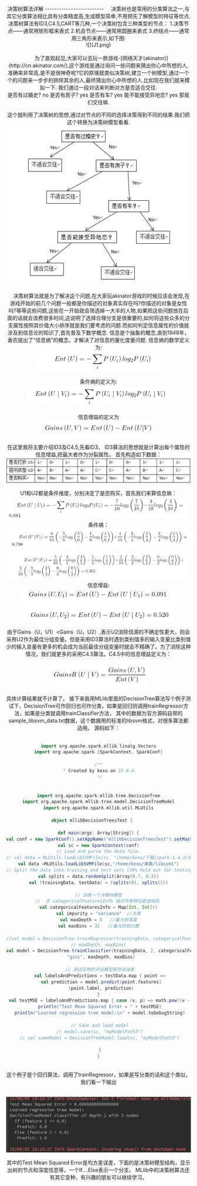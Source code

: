 <center>决策树算法详解
-------------------------
&nbsp;&nbsp;&nbsp;&nbsp;决策树也是常用的分类算法之一,与其它分类算法相比具有分类精度高,生成模型简单,不用预先了解模型的特征等优点.决策树算法有ID3,C4.5,CART等几种,一个决策树包含三种类型的节点： 1.决策节点——通常用矩形框来表式 2.机会节点——通常用圆圈来表式 3.终结点——通常用三角形来表示,如下图:
<br><center>![](J1.png)</center>
<br>&nbsp;&nbsp;&nbsp;&nbsp;为了直观起见,大家可以去玩一款游戏-[网络天才(akinator)](http://cn.akinator.com/),这个游戏是通过询问一些问题来猜出你心中所想的人,准确率非常高,是不是很神奇呢?它的原理就类似决策树,建立一个树模型,通过一个个的问题来一步步的排除其余的人,最终猜出你心中所想的人.比如现在我们就来模拟一下.
我们通过一段对话来判断对方是否适合交往.

<center>是否有过婚史?&nbsp;no
是否有房子?&nbsp;yes
是否有车?&nbsp;yes
能不能接受异地恋?&nbsp;yes
那我们交往嘛.</center>

这个就利用了决策树的思想,通过对节点的不同的选择决策得到不同的结果.我们把这个转换为决策树模型看看.
<br>![](J3.png)

&nbsp;&nbsp;&nbsp;&nbsp;决策树算法就是为了解决这个问题,在大家玩akinator游戏的时候应该会发现,在游戏开始的前几个问题一般都是你描述的对象真实存在吗?你描述的对象是女性吗?等等这些问题,这些在一开始就会筛选掉一大半的人物,如果把这些问题放在后面的话就会浪费很多时间,这说明了选择合理分支是很重要的,如何将这些众多的分支属性按照其价值大小排序就是我们要考虑的问题.而如何判定信息属性的价值就涉及到信息论的知识了,首先普及下数学概念.
信息是个抽象的概念,直到1948年，香农提出了“信息熵”的概念，才解决了对信息的量化度量问题.
信息熵的数学定义为:
<br>![](J4.png)

条件熵的定义为:
<br>![](J6.png)

信息增益的定义为
<br>![](J5.png)

在这里我将主要介绍ID3及C4.5,先看ID3，
ID3算法的思想就是计算出每个属性的信息增益,把最大者作为分裂属性。
首先构造如下数据：
<br>![](J7.png)

U1和U2都是条件维度，分别决定了是否购买，首先我们来算信息熵：
<br>![](J8.png)
<br>条件熵：
<br>![](J9.png)
<br>![](J10.png)
信息增益:
<br>![](J11.png)
<br>![](J12.png)

由于Gains（U，U1）<Gains（U，U2）,表示U2消除信源的不确定性更大，则会采用U2作为最佳分组变量。但是采用ID3算法时遇到类别值多的输入变量比类别值少的输入变量有更多的机会成为当前最佳分组变量时就会不精确了。为了消除这种情况，我们就更多的采用C4.5算法。C4.5中的信息增益定义为：

![](13.png)

具体计算结果就不计算了。
接下来我用MLlib里面的DecisionTree算法写个例子测试下，DecisionTree可作回归也可作分类，如果是回归则调用trainRegressor方法，如果是分类就调用trainClassifier方法， 其中的数据为官方源码自带的sample_libsvm_data.txt数据，这个数据用的标准的libsvm格式，对很多算法都适用。
源码如下：
<br>

```scala
	
import org.apache.spark.mllib.linalg.Vectors
import org.apache.spark.{SparkContext, SparkConf}

/**
 * Created by kexu on 15-8-4.
 */


import org.apache.spark.mllib.tree.DecisionTree
import org.apache.spark.mllib.tree.model.DecisionTreeModel
import org.apache.spark.mllib.util.MLUtils

object mllibDecisionTreesTest {		

def main(args: Array[String]) {
val conf = new SparkConf().setAppName("mllibDecisionTreesTest").setMaster("local[2]")
val sc = new SparkContext(conf)
// Load and parse the data file.
// val data = MLUtils.loadLibSVMFile(sc, "/home/kexu/下载/spark-1.4.1/data/mllib/sample_libsvm_data.txt")
val data =MLUtils.loadLibSVMFile(sc,"/home/kexu/桌面/libsvm1")
// Split the data into training and test sets (30% held out for testing)
val splits = data.randomSplit(Array(0.7, 0.3))
val (trainingData, testData) = (splits(0), splits(1))

// 训练一个决策树模型
//  空 categoricalFeaturesInfo 指示所有特征是连续的.
val categoricalFeaturesInfo = Map[Int, Int]()
val impurity = "variance"  //方差
val maxDepth = 5   //最大树深度
val maxBins = 32   //最大的划分数

//val model = DecisionTree.trainRegressor(trainingData, categoricalFeaturesInfo, impurity,
// maxDepth, maxBins)
val model = DecisionTree.trainClassifier(trainingData, 2, categoricalFeaturesInfo,
  "gini", maxDepth, maxBins)

 // 测试实例的评估模型和测试误差
 val labelsAndPredictions = testData.map { point =>
  val prediction = model.predict(point.features)
  (point.label, prediction)
}
 val testMSE = labelsAndPredictions.map { case (v, p) => math.pow((v - p), 2) }.mean()
 println("Test Mean Squared Error = " + testMSE)
 println("Learned regression tree model:\n" + model.toDebugString)

 // Save and load model
 // model.save(sc, "myModelPath3")
 // val sameModel = DecisionTreeModel.load(sc, "myModelPath3")

 }
}
 ```
<br>
这个例子是个回归算法，调用了trainRegressor，如果是写分类的话和这个类似，我们看一下输出

<br>![](j2.png)
<br>


其中的Test Mean Squared Error是均方差误差，下面的是决策树模型结构，显示出树的节点和深度信息等，一个If....Else表示一个分支。
MLlib中的决策树算法还有其它变种，有兴趣的朋友可以继续学习。

















